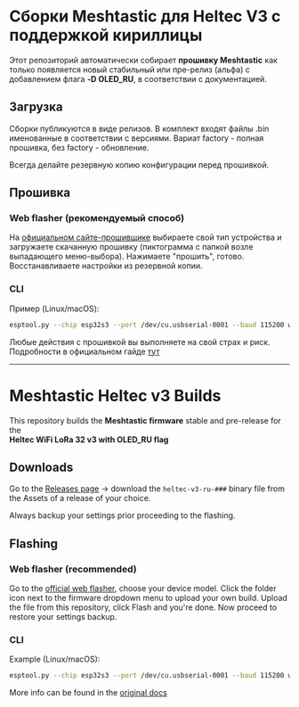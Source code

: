 # Сборки Meshtastic для Heltec V3 с поддержкой кириллицы

Этот репозиторий автоматически собирает **прошивку Meshtastic** как только появляется новый стабильный или пре-релиз (альфа) с добавлением флага **-D OLED_RU**, в соответствии с документацией.

## Загрузка

Сборки публикуются в виде релизов. В комплект входят файлы .bin именованные в соответствии с версиями. Вариат factory - полная прошивка, без factory - обновление.

Всегда делайте резервную копию конфигурации перед прошивкой. 

## Прошивка

### Web flasher (рекомендуемый способ)

На [официальном сайте-прошивщике](https://flasher.meshtastic.org) выбираете свой тип устройства и загружаете скачанную прошивку (пиктограмма с папкой возле выпадающего меню-выбора). Нажимаете "прошить", готово. Восстанавливаете настройки из резервной копии.

### CLI
Пример (Linux/macOS):
```bash
esptool.py --chip esp32s3 --port /dev/cu.usbserial-0001 --baud 115200 write_flash -z 0x0 firmware.factory.bin
```

Любые действия с прошивкой вы выполняете на свой страх и риск.
Подробности в официальном гайде [тут](https://meshtastic.org/docs/getting-started/flashing-firmware/esp32/cli-script/)

---


# Meshtastic Heltec v3 Builds

This repository builds the **Meshtastic firmware** stable and pre-release for the  
**Heltec WiFi LoRa 32 v3 with OLED_RU flag** 

## Downloads
Go to the [Releases page](../../releases) →  download the `heltec-v3-ru-###` binary file from the Assets of a release of your choice.

 Always backup your settings prior proceeding to the flashing.

## Flashing

### Web flasher (recommended)

Go to the [official web flasher](https://flasher.meshtastic.org), choose your device model. Click the folder icon next to the firmware dropdown menu to upload your own build. Upload the file from this repository, click Flash and you're done. Now proceed to restore your settings backup.

### CLI

Example (Linux/macOS):
```bash
esptool.py --chip esp32s3 --port /dev/cu.usbserial-0001 --baud 115200 write_flash -z 0x0 firmware.factory.bin
```


More info can be found in the [original docs](https://meshtastic.org/docs/getting-started/flashing-firmware/esp32/cli-script/)
